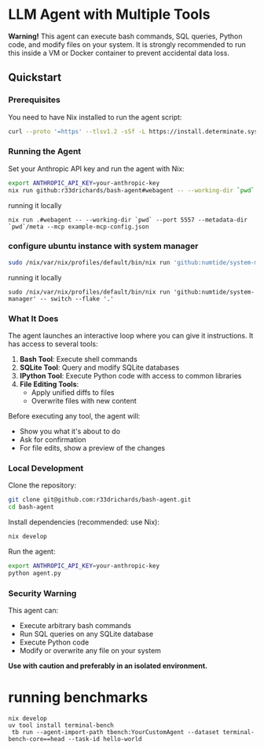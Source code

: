 # LLM Agent with Multiple Tools

**Warning!** This agent can execute bash commands, SQL queries, Python code, and modify files on your system. It is strongly recommended to run this inside a VM or Docker container to prevent accidental data loss.

## Quickstart

### Prerequisites

You need to have Nix installed to run the agent script:

```sh
curl --proto '=https' --tlsv1.2 -sSf -L https://install.determinate.systems/nix | sh -s -- install
```

### Running the Agent

Set your Anthropic API key and run the agent with Nix:

```sh
export ANTHROPIC_API_KEY=your-anthropic-key
nix run github:r33drichards/bash-agent#webagent -- --working-dir `pwd` --port 5556 --metadata-dir `pwd`/meta --db-path `pwd`/agent.db
```

running it locally 
```
nix run .#webagent -- --working-dir `pwd` --port 5557 --metadata-dir `pwd`/meta --mcp example-mcp-config.json
```

### configure ubuntu instance with system manager

```sh
sudo /nix/var/nix/profiles/default/bin/nix run 'github:numtide/system-manager' -- switch --flake 'github:robertwendt/bash-agent'
```
running it locally 
```
sudo /nix/var/nix/profiles/default/bin/nix run 'github:numtide/system-manager' -- switch --flake '.'
```


### What It Does

The agent launches an interactive loop where you can give it instructions. It has access to several tools:

1. **Bash Tool**: Execute shell commands
2. **SQLite Tool**: Query and modify SQLite databases
3. **IPython Tool**: Execute Python code with access to common libraries
4. **File Editing Tools**: 
   - Apply unified diffs to files
   - Overwrite files with new content

Before executing any tool, the agent will:
- Show you what it's about to do
- Ask for confirmation
- For file edits, show a preview of the changes


### Local Development

Clone the repository:

```sh
git clone git@github.com:r33drichards/bash-agent.git
cd bash-agent
```

Install dependencies (recommended: use Nix):

```sh
nix develop
```


Run the agent:

```sh
export ANTHROPIC_API_KEY=your-anthropic-key
python agent.py
```

### Security Warning

This agent can:
- Execute arbitrary bash commands
- Run SQL queries on any SQLite database
- Execute Python code
- Modify or overwrite any file on your system

**Use with caution and preferably in an isolated environment.**


# running benchmarks 
```
nix develop
uv tool install terminal-bench
 tb run --agent-import-path tbench:YourCustomAgent --dataset terminal-bench-core==head --task-id hello-world
```